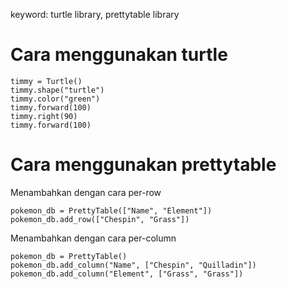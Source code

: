keyword: turtle library, prettytable library

# Cara menggunakan turtle

```
timmy = Turtle()
timmy.shape("turtle")
timmy.color("green")
timmy.forward(100)
timmy.right(90)
timmy.forward(100)
```

# Cara menggunakan prettytable

Menambahkan dengan cara per-row
```
pokemon_db = PrettyTable(["Name", "Element"])
pokemon_db.add_row(["Chespin", "Grass"])
```

Menambahkan dengan cara per-column
```
pokemon_db = PrettyTable()
pokemon_db.add_column("Name", ["Chespin", "Quilladin"])
pokemon_db.add_column("Element", ["Grass", "Grass"])
```